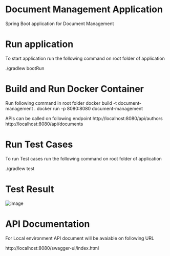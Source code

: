# Document Management Application

Spring Boot application for Document Management

# Run application
To start application run the following command on root folder of application

./gradlew bootRun

# Build and Run Docker Container
Run following command in root folder
docker build -t document-management .
docker run -p 8080:8080 document-management

APIs can be called on following endpoint
http://localhost:8080/api/authors
http://localhost:8080/api/documents

# Run Test Cases
To run Test cases run the following command on root folder of application

./gradlew test

# Test Result
![image](https://github.com/user-attachments/assets/69eef763-84e2-4bed-a912-e2ba707a4c48)

# API Documentation
For Local environment API document will be avaiable on following URL

http://localhost:8080/swagger-ui/index.html
